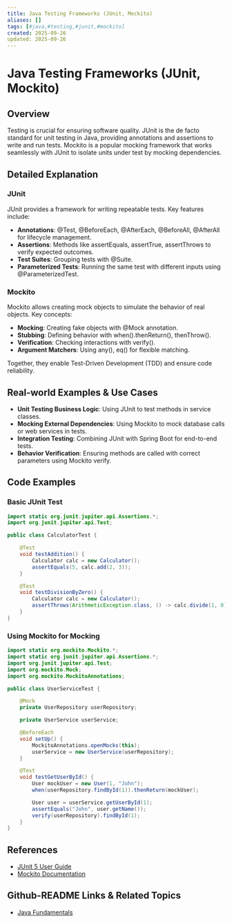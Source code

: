 ```yaml
---
title: Java Testing Frameworks (JUnit, Mockito)
aliases: []
tags: [#java,#testing,#junit,#mockito]
created: 2025-09-26
updated: 2025-09-26
---
```


# Java Testing Frameworks (JUnit, Mockito)

## Overview

Testing is crucial for ensuring software quality. JUnit is the de facto standard for unit testing in Java, providing annotations and assertions to write and run tests. Mockito is a popular mocking framework that works seamlessly with JUnit to isolate units under test by mocking dependencies.

## Detailed Explanation

### JUnit
JUnit provides a framework for writing repeatable tests. Key features include:
- **Annotations**: @Test, @BeforeEach, @AfterEach, @BeforeAll, @AfterAll for lifecycle management.
- **Assertions**: Methods like assertEquals, assertTrue, assertThrows to verify expected outcomes.
- **Test Suites**: Grouping tests with @Suite.
- **Parameterized Tests**: Running the same test with different inputs using @ParameterizedTest.

### Mockito
Mockito allows creating mock objects to simulate the behavior of real objects. Key concepts:
- **Mocking**: Creating fake objects with @Mock annotation.
- **Stubbing**: Defining behavior with when().thenReturn(), thenThrow().
- **Verification**: Checking interactions with verify().
- **Argument Matchers**: Using any(), eq() for flexible matching.

Together, they enable Test-Driven Development (TDD) and ensure code reliability.

## Real-world Examples & Use Cases

- **Unit Testing Business Logic**: Using JUnit to test methods in service classes.
- **Mocking External Dependencies**: Using Mockito to mock database calls or web services in tests.
- **Integration Testing**: Combining JUnit with Spring Boot for end-to-end tests.
- **Behavior Verification**: Ensuring methods are called with correct parameters using Mockito verify.

## Code Examples

### Basic JUnit Test
```java
import static org.junit.jupiter.api.Assertions.*;
import org.junit.jupiter.api.Test;

public class CalculatorTest {

    @Test
    void testAddition() {
        Calculator calc = new Calculator();
        assertEquals(5, calc.add(2, 3));
    }

    @Test
    void testDivisionByZero() {
        Calculator calc = new Calculator();
        assertThrows(ArithmeticException.class, () -> calc.divide(1, 0));
    }
}
```

### Using Mockito for Mocking
```java
import static org.mockito.Mockito.*;
import static org.junit.jupiter.api.Assertions.*;
import org.junit.jupiter.api.Test;
import org.mockito.Mock;
import org.mockito.MockitoAnnotations;

public class UserServiceTest {

    @Mock
    private UserRepository userRepository;

    private UserService userService;

    @BeforeEach
    void setUp() {
        MockitoAnnotations.openMocks(this);
        userService = new UserService(userRepository);
    }

    @Test
    void testGetUserById() {
        User mockUser = new User(1, "John");
        when(userRepository.findById(1)).thenReturn(mockUser);

        User user = userService.getUserById(1);
        assertEquals("John", user.getName());
        verify(userRepository).findById(1);
    }
}
```

## References

- [JUnit 5 User Guide](https://junit.org/junit5/docs/current/user-guide/)
- [Mockito Documentation](https://javadoc.io/doc/org.mockito/mockito-core/latest/org/mockito/Mockito.html)

## Github-README Links & Related Topics

- [Java Fundamentals](../java-fundamentals/)
